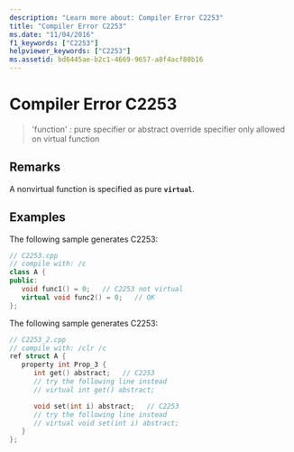 ```yaml
---
description: "Learn more about: Compiler Error C2253"
title: "Compiler Error C2253"
ms.date: "11/04/2016"
f1_keywords: ["C2253"]
helpviewer_keywords: ["C2253"]
ms.assetid: bd6445ae-b2c1-4669-9657-a8f4acf80b16
---
```

# Compiler Error C2253

> 'function' : pure specifier or abstract override specifier only allowed on virtual function

## Remarks

A nonvirtual function is specified as pure **`virtual`**.

## Examples

The following sample generates C2253:

```cpp
// C2253.cpp
// compile with: /c
class A {
public:
   void func1() = 0;   // C2253 not virtual
   virtual void func2() = 0;   // OK
};
```

The following sample generates C2253:

```cpp
// C2253_2.cpp
// compile with: /clr /c
ref struct A {
   property int Prop_3 {
      int get() abstract;   // C2253
      // try the following line instead
      // virtual int get() abstract;

      void set(int i) abstract;   // C2253
      // try the following line instead
      // virtual void set(int i) abstract;
   }
};
```
